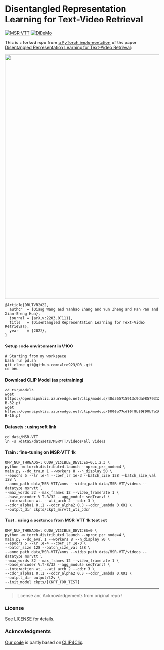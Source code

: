 # Disentangled Representation Learning for Text-Video Retrieval
[![MSR-VTT](https://img.shields.io/endpoint.svg?url=https://paperswithcode.com/badge/disentangled-representation-learning-for-text/video-retrieval-on-msr-vtt-1ka)](https://paperswithcode.com/sota/video-retrieval-on-msr-vtt-1ka?p=disentangled-representation-learning-for-text)
[![DiDeMo](https://img.shields.io/endpoint.svg?url=https://paperswithcode.com/badge/disentangled-representation-learning-for-text/video-retrieval-on-didemo)](https://paperswithcode.com/sota/video-retrieval-on-didemo?p=disentangled-representation-learning-for-text)

This is a forked repo from [a PyTorch implementation](https://github.com/foolwood/DRL) of the paper [Disentangled Representation Learning for Text-Video Retrieval](https://arxiv.org/abs/2203.07111):
<p align="center">
  <img src="demo/pipeline.png" width="800">
</p>

```
@Article{DRLTVR2022,
  author  = {Qiang Wang and Yanhao Zhang and Yun Zheng and Pan Pan and Xian-Sheng Hua},
  journal = {arXiv:2203.07111},
  title   = {Disentangled Representation Learning for Text-Video Retrieval},
  year    = {2022},
}
```

#### Setup code environment in V100
```shell
# Starting from my workspace
bash run pd.sh 
git clone git@github.com:alro923/DRL.git
cd DRL
```

#### Download CLIP Model (as pretraining)

```shell
cd tvr/models
wget https://openaipublic.azureedge.net/clip/models/40d365715913c9da98579312b702a82c18be219cc2a73407c4526f58eba950af/ViT-B-32.pt
wget https://openaipublic.azureedge.net/clip/models/5806e77cd80f8b59890b7e101eabd078d9fb84e6937f9e85e4ecb61988df416f/ViT-B-16.pt
```

#### Datasets : using soft link

```shell
cd data/MSR-VTT
ln -s /data5/datasets/MSRVTT/videos/all videos
```

#### Train : fine-tuning on MSR-VTT 1k

```shell
OMP_NUM_THREADS=1 CUDA_VISIBLE_DEVICES=0,1,2,3 \
python -m torch.distributed.launch --nproc_per_node=4 \
main.py --do_train 1 --workers 8 --n_display 50 \
--epochs 5 --lr 1e-4 --coef_lr 1e-3 --batch_size 128 --batch_size_val 128 \
--anno_path data/MSR-VTT/anns --video_path data/MSR-VTT/videos --datatype msrvtt \
--max_words 32 --max_frames 12 --video_framerate 1 \
--base_encoder ViT-B/32 --agg_module seqTransf \
--interaction wti --wti_arch 2 --cdcr 3 \
--cdcr_alpha1 0.11 --cdcr_alpha2 0.0 --cdcr_lambda 0.001 \
--output_dir ckpts/ckpt_msrvtt_wti_cdcr
```

#### Test : using a sentence from MSR-VTT 1k test set
```sheell
OMP_NUM_THREADS=1 CUDA_VISIBLE_DEVICES=0 \
python -m torch.distributed.launch --nproc_per_node=4 \
main.py --do_eval 1 --workers 8 --n_display 50 \
--epochs 5 --lr 1e-4 --coef_lr 1e-3 \
--batch_size 128 --batch_size_val 128 \
--anno_path data/MSR-VTT/anns --video_path data/MSR-VTT/videos --datatype msrvtt \
--max_words 32 --max_frames 12 --video_framerate 1 \
--base_encoder ViT-B/32 --agg_module seqTransf \
--interaction wti --wti_arch 2 --cdcr 3 \
--cdcr_alpha1 0.11 --cdcr_alpha2 0.0 --cdcr_lambda 0.001 \
--output_dir output/t2v \
--init_model ckpts/[CKPT_FOR_TEST]
```

---
> License and Acknowledgements from original repo !
### License
See [LICENSE](LICENSE) for details.

### Acknowledgments
[Our code](https://github.com/foolwood/DRL) is partly based on [CLIP4Clip](https://github.com/ArrowLuo/CLIP4Clip).
